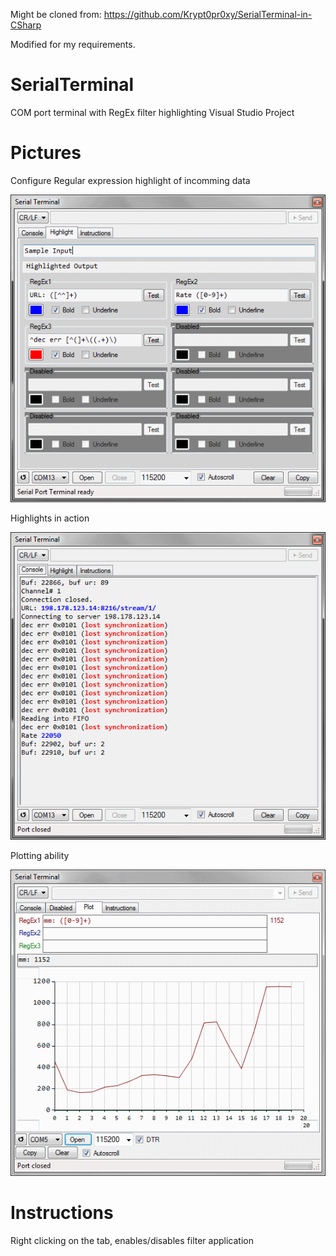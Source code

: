 Might be cloned from: https://github.com/Krypt0pr0xy/SerialTerminal-in-CSharp

Modified for my requirements.

# SerialTerminal
COM port terminal with RegEx filter highlighting
Visual Studio Project

# Pictures
Configure Regular expression highlight of incomming data

![Picture2](pics/pic2.png)


Highlights in action

![Picture1](pics/pic1.png)

Plotting ability

![Picture3](pics/pic3.png)


# Instructions

Right clicking on the tab, enables/disables filter application

